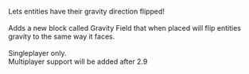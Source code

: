 Lets entities have their gravity direction flipped!<br>
<br>
Adds a new block called Gravity Field that when placed will flip entities gravity to the same way it faces.<br>
<br>
Singleplayer only.<br>
Multiplayer support will be added after 2.9
